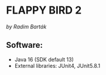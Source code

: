 # FLAPPY BIRD 2
_by Radim Barták_

## Software:

- Java 16 (SDK default 13)
- External libraries: JUnit4, JUnit5.8.1
